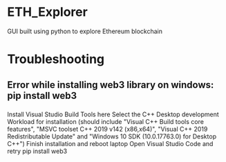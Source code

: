 # ETH_Explorer
GUI built using python to explore Ethereum blockchain

# Troubleshooting

## Error while installing web3 library on windows: pip install web3
### 
Install Visual Studio Build Tools here
Select the C++ Desktop development Workload for installation (should include "Visual C++ Build tools core features", "MSVC toolset C++ 2019 v142 (x86,x64)", "Visual C++ 2019 Redistributable Update" and "Windows 10 SDK (10.0.17763.0) for Desktop C++")
Finish installation and reboot laptop
Open Visual Studio Code and retry pip install web3
